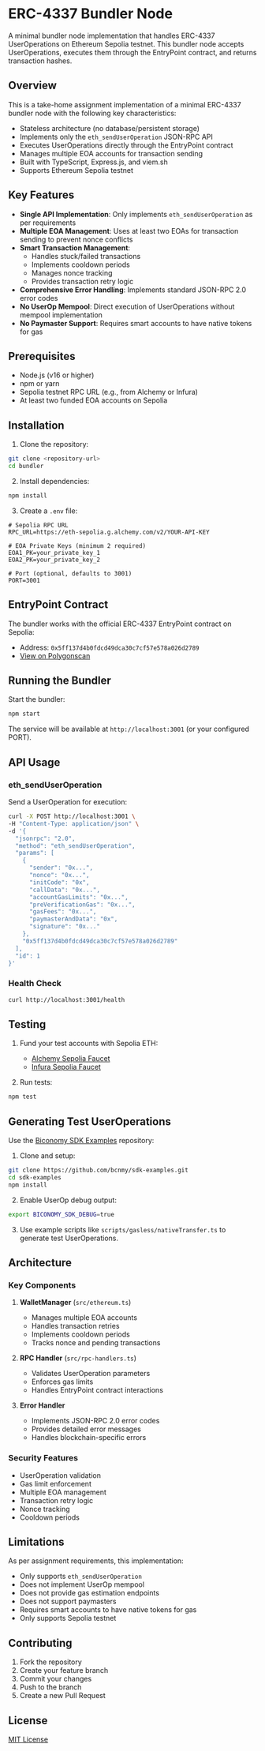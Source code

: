 # ERC-4337 Bundler Node

A minimal bundler node implementation that handles ERC-4337 UserOperations on Ethereum Sepolia testnet. This bundler node accepts UserOperations, executes them through the EntryPoint contract, and returns transaction hashes.

## Overview

This is a take-home assignment implementation of a minimal ERC-4337 bundler node with the following key characteristics:

- Stateless architecture (no database/persistent storage)
- Implements only the `eth_sendUserOperation` JSON-RPC API
- Executes UserOperations directly through the EntryPoint contract
- Manages multiple EOA accounts for transaction sending
- Built with TypeScript, Express.js, and viem.sh
- Supports Ethereum Sepolia testnet

## Key Features

- **Single API Implementation**: Only implements `eth_sendUserOperation` as per requirements
- **Multiple EOA Management**: Uses at least two EOAs for transaction sending to prevent nonce conflicts
- **Smart Transaction Management**: 
  - Handles stuck/failed transactions
  - Implements cooldown periods
  - Manages nonce tracking
  - Provides transaction retry logic
- **Comprehensive Error Handling**: Implements standard JSON-RPC 2.0 error codes
- **No UserOp Mempool**: Direct execution of UserOperations without mempool implementation
- **No Paymaster Support**: Requires smart accounts to have native tokens for gas

## Prerequisites

- Node.js (v16 or higher)
- npm or yarn
- Sepolia testnet RPC URL (e.g., from Alchemy or Infura)
- At least two funded EOA accounts on Sepolia

## Installation

1. Clone the repository:
```bash
git clone <repository-url>
cd bundler
```

2. Install dependencies:
```bash
npm install
```

3. Create a `.env` file:
```env
# Sepolia RPC URL
RPC_URL=https://eth-sepolia.g.alchemy.com/v2/YOUR-API-KEY

# EOA Private Keys (minimum 2 required)
EOA1_PK=your_private_key_1
EOA2_PK=your_private_key_2

# Port (optional, defaults to 3001)
PORT=3001
```

## EntryPoint Contract

The bundler works with the official ERC-4337 EntryPoint contract on Sepolia:
- Address: `0x5ff137d4b0fdcd49dca30c7cf57e578a026d2789`
- [View on Polygonscan](https://polygonscan.com/address/0x5ff137d4b0fdcd49dca30c7cf57e578a026d2789)

## Running the Bundler

Start the bundler:
```bash
npm start
```
The service will be available at `http://localhost:3001` (or your configured PORT).

## API Usage

### eth_sendUserOperation

Send a UserOperation for execution:

```bash
curl -X POST http://localhost:3001 \
-H "Content-Type: application/json" \
-d '{
  "jsonrpc": "2.0",
  "method": "eth_sendUserOperation",
  "params": [
    {
      "sender": "0x...",
      "nonce": "0x...",
      "initCode": "0x",
      "callData": "0x...",
      "accountGasLimits": "0x...",
      "preVerificationGas": "0x...",
      "gasFees": "0x...",
      "paymasterAndData": "0x",
      "signature": "0x..."
    },
    "0x5ff137d4b0fdcd49dca30c7cf57e578a026d2789"
  ],
  "id": 1
}'
```

### Health Check

```bash
curl http://localhost:3001/health
```

## Testing

1. Fund your test accounts with Sepolia ETH:
   - [Alchemy Sepolia Faucet](https://www.alchemy.com/faucets/ethereum-sepolia)
   - [Infura Sepolia Faucet](https://www.infura.io/faucet/sepolia)

2. Run tests:
```bash
npm test
```

## Generating Test UserOperations

Use the [Biconomy SDK Examples](https://github.com/bcnmy/sdk-examples) repository:

1. Clone and setup:
```bash
git clone https://github.com/bcnmy/sdk-examples.git
cd sdk-examples
npm install
```

2. Enable UserOp debug output:
```bash
export BICONOMY_SDK_DEBUG=true
```

3. Use example scripts like `scripts/gasless/nativeTransfer.ts` to generate test UserOperations.

## Architecture

### Key Components

1. **WalletManager** (`src/ethereum.ts`)
   - Manages multiple EOA accounts
   - Handles transaction retries
   - Implements cooldown periods
   - Tracks nonce and pending transactions

2. **RPC Handler** (`src/rpc-handlers.ts`)
   - Validates UserOperation parameters
   - Enforces gas limits
   - Handles EntryPoint contract interactions

3. **Error Handler**
   - Implements JSON-RPC 2.0 error codes
   - Provides detailed error messages
   - Handles blockchain-specific errors

### Security Features

- UserOperation validation
- Gas limit enforcement
- Multiple EOA management
- Transaction retry logic
- Nonce tracking
- Cooldown periods

## Limitations

As per assignment requirements, this implementation:
- Only supports `eth_sendUserOperation`
- Does not implement UserOp mempool
- Does not provide gas estimation endpoints
- Does not support paymasters
- Requires smart accounts to have native tokens for gas
- Only supports Sepolia testnet

## Contributing

1. Fork the repository
2. Create your feature branch
3. Commit your changes
4. Push to the branch
5. Create a new Pull Request

## License

[MIT License](LICENSE) 
